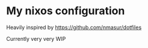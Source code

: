  # My nixos configuration


Heavily inspired by https://github.com/nmasur/dotfiles

Currently very very WIP
